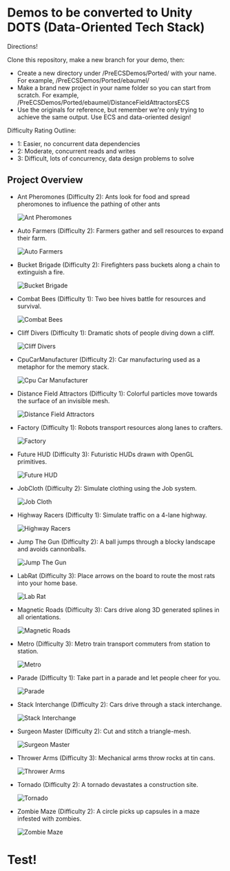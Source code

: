 # Demos to be converted to Unity DOTS (Data-Oriented Tech Stack)

Directions!

Clone this repository, make a new branch for your demo, then:

* Create a new directory under /PreECSDemos/Ported/ with your name. For example, /PreECSDemos/Ported/ebaumel/
* Make a brand new project in your name folder so you can start from scratch. For example, /PreECSDemos/Ported/ebaumel/DistanceFieldAttractorsECS
* Use the originals for reference, but remember we're only trying to achieve the same output. Use ECS and data-oriented design!

Difficulty Rating Outline:
* 1: Easier, no concurrent data dependencies
* 2: Moderate, concurrent reads and writes
* 3: Difficult, lots of concurrency, data design problems to solve


## Project Overview

 * Ant Pheromones (Difficulty 2): Ants look for food and spread pheromones to influence the pathing of other ants

    ![Ant Pheromones](_imgs/AntPhermones.gif?raw=true)
 * Auto Farmers (Difficulty 2): Farmers gather and sell resources to expand their farm.

    ![Auto Farmers](_imgs/AutoFarmers.png?raw=true)
 * Bucket Brigade (Difficulty 2): Firefighters pass buckets along a chain to extinguish a fire.

    ![Bucket Brigade](_imgs/BucketBrigade.png?raw=true)
 * Combat Bees (Difficulty 1): Two bee hives battle for resources and survival.

    ![Combat Bees](_imgs/CombatBees.gif?raw=true)
 * Cliff Divers (Difficulty 1): Dramatic shots of people diving down a cliff.

    ![Cliff Divers](_imgs/CliffDivers.gif?raw=true)
 * CpuCarManufacturer (Difficulty 2): Car manufacturing used as a metaphor for the memory stack.

    ![Cpu Car Manufacturer](_imgs/CpuCarManufacturer.png?raw=true)
 * Distance Field Attractors (Difficulty 1): Colorful particles move towards the surface of an invisible mesh.

    ![Distance Field Attractors](_imgs/DistanceFieldAttractors.gif?raw=true)
 * Factory (Difficulty 1): Robots transport resources along lanes to crafters.

    ![Factory](_imgs/Factory.png?raw=true)
 * Future HUD (Difficulty 3): Futuristic HUDs drawn with OpenGL primitives.
 
    ![Future HUD](_imgs/FutureHUD.png?raw=true)
 * JobCloth (Difficulty 2): Simulate clothing using the Job system.

    ![Job Cloth](_imgs/JobCloth.gif?raw=true)
 * Highway Racers (Difficulty 1): Simulate traffic on a 4-lane highway.

    ![Highway Racers](_imgs/HighwayRacers.gif?raw=true)
 * Jump The Gun (Difficulty 2): A ball jumps through a blocky landscape and avoids cannonballs.

    ![Jump The Gun](_imgs/JumpTheGun.gif?raw=true)
 * LabRat (Difficulty 3): Place arrows on the board to route the most rats into your home base.

    ![Lab Rat](_imgs/LabRat.gif?raw=true)
 * Magnetic Roads (Difficulty 3): Cars drive along 3D generated splines in all orientations.

    ![Magnetic Roads](_imgs/MagneticRoads.gif?raw=true)
 * Metro (Difficulty 3): Metro train transport commuters from station to station.

    ![Metro](_imgs/Metro.gif?raw=true)
 * Parade (Difficulty 1): Take part in a parade and let people cheer for you.

    ![Parade](_imgs/Parade.gif?raw=true)
 * Stack Interchange (Difficulty 2): Cars drive through a stack interchange.

    ![Stack Interchange](_imgs/StackInterchange.png?raw=true)
 * Surgeon Master (Difficulty 2): Cut and stitch a triangle-mesh.

    ![Surgeon Master](_imgs/SurgeonMaster.png?raw=true)
 * Thrower Arms (Difficulty 3): Mechanical arms throw rocks at tin cans.

    ![Thrower Arms](_imgs/ThrowerArms.gif?raw=true)
 * Tornado (Difficulty 2): A tornado devastates a construction site.

    ![Tornado](_imgs/Tornado.gif?raw=true)
 * Zombie Maze (Difficulty 2): A circle picks up capsules in a maze infested with zombies.

    ![Zombie Maze](_imgs/ZombieMaze.png?raw=true)

# Test!